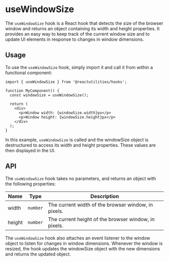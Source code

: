 # useWindowSize

The `useWindowSize` hook is a React hook that detects the size of the browser window and returns an object containing its width and height properties. It provides an easy way to keep track of the current window size and to update UI elements in response to changes in window dimensions.

## Usage

To use the `useWindowSize` hook, simply import it and call it from within a functional component:

```tsx
import { useWindowSize } from '@reactutilities/hooks';

function MyComponent() {
  const windowSize = useWindowSize();

  return (
    <div>
      <p>Window width: {windowSize.width}px</p>
      <p>Window height: {windowSize.height}px</p>
    </div>
  );
}
```

In this example, `useWindowSize` is called and the windowSize object is destructured to access its width and height properties. These values are then displayed in the UI.

## API

The `useWindowSize` hook takes no parameters, and returns an object with the following properties:

|Name|Type|Description|
|---|---|---|
|width|`number`|The current width of the browser window, in pixels.|
|height|`number`|The current height of the browser window, in pixels.|

The `useWindowSize` hook also attaches an event listener to the window object to listen for changes in window dimensions. Whenever the window is resized, the hook updates the windowSize object with the new dimensions and returns the updated object.
